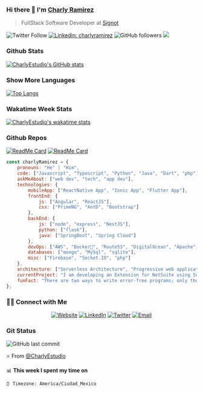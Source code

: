 ### Hi there 👋 I'm [Charly Ramirez](https://www.facebook.com/JCharlyR)
> FullStack Software Developer at [Signot](http://www.signot.com/)

![Twitter Follow](https://img.shields.io/twitter/follow/Charly15442?label=follow)
[![Linkedin: charlyramirez](https://img.shields.io/badge/-charlyramirez-blue?style=flat-square&logo=Linkedin&logoColor=white&link=https://www.linkedin.com/in/charlyramirez/)](https://www.linkedin.com/in/charlyramirez/)
![GitHub followers](https://img.shields.io/github/followers/CharlyEstudio?style=social)
![](https://visitor-badge.glitch.me/badge?page_id=CharlyEstudio.CharlyEstudio)

### Github Stats
[![CharlyEstudio's GitHub stats](https://github-readme-stats.vercel.app/api?username=CharlyEstudio)](https://github.com/CharlyEstudio/github-readme-stats)

### Show More Languages
[![Top Langs](https://github-readme-stats.vercel.app/api/top-langs/?username=CharlyEstudio&langs_count=8)](https://github.com/CharlyEstudio/github-readme-stats)

### Wakatime Week Stats
[![CharlyEstudio's wakatime stats](https://github-readme-stats.vercel.app/api/wakatime?username=CharlyEstudio)](https://github.com/CharlyEstudio/github-readme-stats)

### Github Repos
[![ReadMe Card](https://github-readme-stats.vercel.app/api/pin/?username=CharlyEstudio&repo=React-with-SocketIO&show_owner=true)](https://github.com/CharlyEstudio/React-with-SocketIO)
[![ReadMe Card](https://github-readme-stats.vercel.app/api/pin/?username=CharlyEstudio&repo=patrones_diseno_javascript&show_owner=true)](https://github.com/CharlyEstudio/patrones_diseno_javascript)

```javascript
const charlyRamirez = {
    pronouns: "He" | "Him",
    code: ["Javascript", "Typescript", "Python", "Java", "Dart", "php"],
    askMeAbout: ["web dev", "tech", "app dev"],
    technologies: {
        mobileApp: ["ReactNative App", "Ionic App", "Flutter App"],
        frontEnd: {
            js: ["Angular", "ReactJS"],
            css: ["PrimeNG", "AntD", "Bootstrap"]
        },
        backEnd: {
            js: ["node", "express", "NestJS"],
            python: ["flask"],
            java: ["SpringBoot", "Spring Cloud"]
        },
        devOps: ["AWS", "Docker🐳", "Route53", "DigitalOcean", "Apache"],
        databases: ["mongo", "MySql", "sqlite"],
        misc: ["Firebase", "Socket.IO", "php"]
    },
    architecture: ["Serverless Architecture", "Progressive web applications", "Single page applications"],
    currentProject: "I am developing an Extension for NetSuite using SuiteScript2.0",
    funFact: "There are two ways to write error-free programs; only the third one works"
};
```

<h3> 🤝🏻 Connect with Me </h3>

<p align="center">
<a href="https://www.facebook.com/JCharlyR" target="_blank"><img alt="Website" src="https://img.shields.io/badge/Contact-JCharlyR-blue?style=flat&logo=google-chrome"></a>
<a href="https://www.linkedin.com/in/charlyramirez/" target="_blank"><img alt="LinkedIn" src="https://img.shields.io/badge/LinkedIn-@charlyramirez-blue?style=flat&logo=linkedin"></a>
<a href="https://twitter.com/Charly15442" target="_blank"><img alt="Twitter" src="https://img.shields.io/badge/Twitter-@charlyramirez-blue?style=flat&logo=twitter"></a>
<a href="mailto:pingestudio@gmail.com"><img alt="Email" src="https://img.shields.io/badge/Email-pingestudio@gmail.com-blue?style=flat&logo=gmail"></a>
</p>

### Git Status
![GitHub last commit](https://img.shields.io/github/last-commit/CharlyEstudio/CharlyEstudio)


⭐️ From [@CharlyEstudio](https://github.com/CharlyEstudio)


📊 **This week I spent my time on** 

```text
⌚︎ Timezone: America/Ciudad_Mexico
